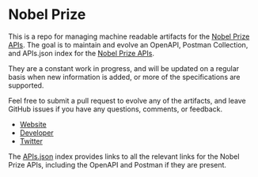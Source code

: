 # Nobel PrizeThis is a repo for managing machine readable artifacts for the [Nobel Prize APIs](http://www.nobelprize.org/nobel_organizations/nobelmedia/nobelprize_org/developer/). The goal is to maintain and evolve an OpenAPI, Postman Collection, and APIs.json index for the [Nobel Prize APIs](http://www.nobelprize.org/nobel_organizations/nobelmedia/nobelprize_org/developer/).They are a constant work in progress, and will be updated on a regular basis when new information is added, or more of the specifications are supported.Feel free to submit a pull request to evolve any of the artifacts, and leave GitHub issues if you have any questions, comments, or feedback.- [Website](http://www.nobelprize.org/nobel_organizations/nobelmedia/nobelprize_org/developer/)- [Developer](http://www.nobelprize.org/nobel_organizations/nobelmedia/nobelprize_org/developer/)- [Twitter](https://twitter.com/NobelPrize)The [APIs.json](https://github.com/api-evangelist/nobel-prize/blob/master/apis.json) index provides links to all the relevant links for the Nobel Prize APIs, including the OpenAPI and Postman if they are present.